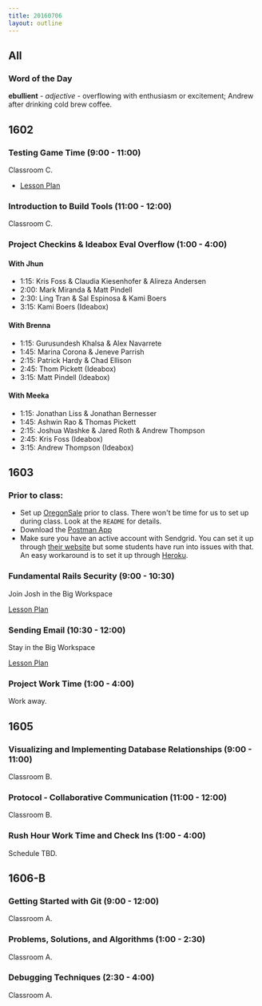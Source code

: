 ```yaml
---
title: 20160706
layout: outline
---
```


## All

### Word of the Day

**ebullient** - _adjective_ - overflowing with enthusiasm or excitement;
Andrew after drinking cold brew coffee.


## 1602

### Testing Game Time (9:00 - 11:00)

Classroom C.

- [Lesson Plan](https://github.com/turingschool-examples/gametime-testing-journey/blob/master/README.md)

### Introduction to Build Tools (11:00 - 12:00)

Classroom C.

### Project Checkins & Ideabox Eval Overflow (1:00 - 4:00)

#### With Jhun

- 1:15: Kris Foss & Claudia Kiesenhofer & Alireza Andersen
- 2:00: Mark Miranda & Matt Pindell
- 2:30: Ling Tran & Sal Espinosa & Kami Boers
- 3:15: Kami Boers (Ideabox)

#### With Brenna

- 1:15: Gurusundesh Khalsa & Alex Navarrete
- 1:45: Marina Corona & Jeneve Parrish
- 2:15: Patrick Hardy & Chad Ellison
- 2:45: Thom Pickett (Ideabox)
- 3:15: Matt Pindell (Ideabox)

#### With Meeka

- 1:15: Jonathan Liss & Jonathan Bernesser
- 1:45: Ashwin Rao & Thomas Pickett
- 2:15: Joshua Washke & Jared Roth & Andrew Thompson
- 2:45: Kris Foss (Ideabox)
- 3:15: Andrew Thompson (Ideabox)

## 1603

### Prior to class:

* Set up [OregonSale](https://github.com/turingschool-examples/store_engine) prior to class. There won't be time for us to set up during class. Look at the `README` for details.
* Download the [Postman App](https://www.getpostman.com/)
* Make sure you have an active account with Sendgrid. You can set it up through [their website](https://sendgrid.com/marketing/sendgrid-services) but some students have run into issues with that. An easy workaround is to set it up through [Heroku](https://devcenter.heroku.com/articles/sendgrid).

### Fundamental Rails Security (9:00 - 10:30)

Join Josh in the Big Workspace

[Lesson Plan](https://github.com/turingschool/lesson_plans/blob/master/ruby_03-professional_rails_applications/fundamental_rails_security.md)

### Sending Email (10:30 - 12:00)

Stay in the Big Workspace

[Lesson Plan](https://github.com/turingschool/lesson_plans/blob/master/ruby_03-professional_rails_applications/sending_email_sendgrid.md)

### Project Work Time (1:00 - 4:00)

Work away.


## 1605

### Visualizing and Implementing Database Relationships (9:00 - 11:00)

Classroom B.

### Protocol - Collaborative Communication (11:00 - 12:00)

Classroom B.

### Rush Hour Work Time and Check Ins (1:00 - 4:00)

Schedule TBD.


## 1606-B

### Getting Started with Git (9:00 - 12:00)

Classroom A.

### Problems, Solutions, and Algorithms (1:00 - 2:30)

Classroom A.

### Debugging Techniques (2:30 - 4:00)

Classroom A.
